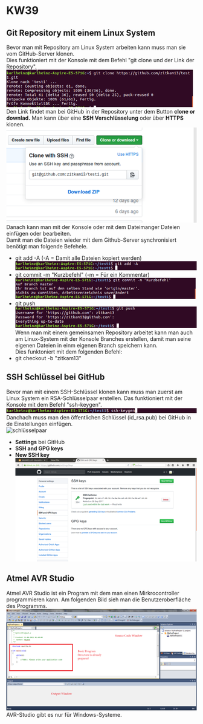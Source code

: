 # KW39  

## Git Repository mit einem Linux System  

Bevor man  mit Repository am Linux System arbeiten kann muss man sie vom GitHub-Server klonen.  
Dies funktioniert mit der Konsole mit dem Befehl "git clone und der Link der Repository".  
![git clone](/zitkam13/clone.png)    
Den Link findet man bei GitHub in der Repository unter dem Button **clone or downlad.** Man kann über eine **SSH Verschlüsselung** oder über **HTTPS** klonen.   
![clone-link](/zitkam13/clone-link.png)  
Danach kann man mit der Konsole oder mit dem Dateimanger Dateien einfügen oder bearbeiten.  
Damit man die Dateien wieder mit dem Github-Server synchronisiert benötigt man folgende Befehele.  
* git add -A (-A = Damit alle Dateien kopiert werden)  
![git add](/zitkam13/add.png)  
* git commit -m "Kurzbefehl" (-m = Für ein Kommentar)  
![git commit](/zitkam13/commit.png)  
* git push  
![git push](/zitkam13/push.png)  
Wenn man mit einem gemeinsamen Repository arbeitet kann man auch am Linux-System mit der Konsole Branches erstellen, damit man seine eigenen Dateien in einm eigenen Branch speichern kann.  
Dies funktoniert mit dem folgenden Befehl:  
* git checkout -b "zitkam13"  


## SSH Schlüssel bei GitHub  
Bevor man mit einem SSH-Schlüssel klonen kann muss man zuerst am Linux System ein RSA-Schlüsselpaar erstellen. Das funktioniert mit der Konsole mit dem Befehl "ssh-keygen". 
![ssh-keygen](/zitkam13/ssh-keygen.png)  
Danchach muss man den öffentlichen Schlüssel (id_rsa.pub) bei GitHub in de Einstellungen einfügen.  
![schlüsselpaar](/zitkam13/schlüsselpaar.png)
* **Settings** bei GitHub  
* **SSH and GPG keys**  
* **New SSH key**   
![ssh-settings](/zitkam13/ssh-settings.png)

## Atmel AVR Studio  
Atmel AVR Studio ist ein Program mit dem man einen Mirkrocontroller programmieren kann. Am folgenden Bild sieh man die Benutzeroberfläche des Programms.  
![AVR-Studio](/zitkam13/avr-studio.png)  
AVR-Studio gibt es nur für Windows-Systeme.
